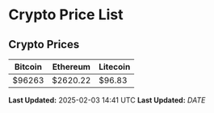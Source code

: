 # Crypto Price List

## Crypto Prices
| Bitcoin | Ethereum | Litecoin |
| ------- | -------- | -------- |
| $96263 | $2620.22 | $96.83 |
**Last Updated:** 2025-02-03 14:41 UTC
**Last Updated:** $DATE$
